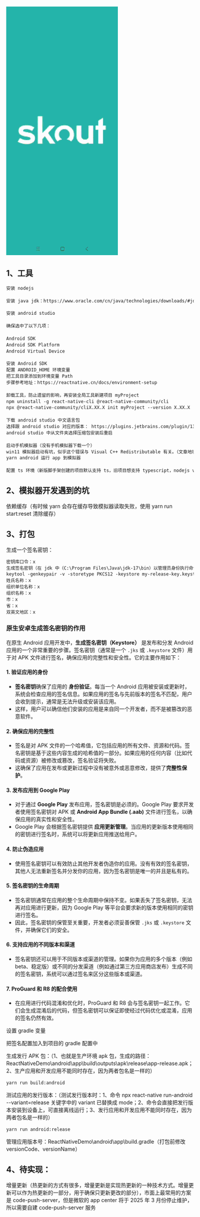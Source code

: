 ![](demo/demo.gif)

## 1、工具

```txt
安装 nodejs

安装 java jdk：https://www.oracle.com/cn/java/technologies/downloads/#jdk23-windows

安装 android studio

确保选中了以下几项：

Android SDK
Android SDK Platform
Android Virtual Device

安装 Android SDK
配置 ANDROID_HOME 环境变量
把工具目录添加到环境变量 Path
步骤参考地址：https://reactnative.cn/docs/environment-setup

卸载工具，防止遗留的影响，再安装全局工具新建项目 myProject
npm uninstall -g react-native-cli @react-native-community/cli
npx @react-native-community/cliX.XX.X init myProject --version X.XX.X

下载 android studio 中文语言包
选择跟 android studio 对应的版本： https://plugins.jetbrains.com/plugin/13710-chinese-simplified-language-pack----/versions
android studio 中从文件夹选择压缩包安装后重启

启动手机模拟器（没有手机模拟器下载一个）
win11 模拟器启动有坑，似乎这个错误与 Visual C++ Redistributable 有关。（文章地址：https://stackoverflow.com/questions/75570537/android-studio-emulator-process-for-avd-has-terminated-windows-11）下载Latest Microsoft Visual C++ Redistributable Version x64 版本安装后重启
yarn android 运行 app 到模拟器

配置 ts 环境（新版脚手架创建的项目默认支持 ts，旧项目想支持 typescript，nodejs version "^18.18.0 || >=20.0.0"）
```

## 2、模拟器开发遇到的坑

依赖缓存（有时候 yarn 会存在缓存导致模拟器读取失败，使用 yarn run start:reset 清除缓存）

## 3、打包

生成一个签名密钥：

```txt
密钥库口令：x
生成签名密钥（在 jdk 中（C:\Program Files\Java\jdk-17\bin）以管理员身份执行命令）
keytool -genkeypair -v -storetype PKCS12 -keystore my-release-key.keystore -alias 上面的密钥库口令 -keyalg RSA -keysize 2048 -validity 10000
姓氏名称：x
组织单位名称：x
组织名称：x
市：x
省：x
双英文地区：x
```

### 原生安卓生成签名密钥的作用

在原生 Android 应用开发中，**生成签名密钥（Keystore）** 是发布和分发 Android 应用的一个非常重要的步骤。签名密钥（通常是一个 `.jks` 或 `.keystore` 文件）用于对 APK 文件进行签名，确保应用的完整性和安全性。它的主要作用如下：

#### 1. 验证应用的身份

- **签名密钥**确保了应用的 **身份验证**。每当一个 Android 应用被安装或更新时，系统会检查应用的签名信息。如果应用的签名与先前版本的签名不匹配，用户会收到提示，通常是无法升级或安装该应用。
- 这样，用户可以确信他们安装的应用是来自同一个开发者，而不是被篡改的恶意软件。

#### 2. 确保应用的完整性

- 签名是对 APK 文件的一个哈希值，它包括应用的所有文件、资源和代码。签名密钥是基于这些内容生成的哈希值的一部分。如果应用的任何内容（比如代码或资源）被修改或篡改，签名验证将失败。
- 这确保了应用在发布或更新过程中没有被意外或恶意修改，提供了**完整性保护**。

#### 3. 发布应用到 Google Play

- 对于通过 **Google Play** 发布应用，签名密钥是必须的。Google Play 要求开发者使用签名密钥对 APK 或 **Android App Bundle (.aab)** 文件进行签名，以确保应用的真实性和安全性。
- Google Play 会根据签名密钥提供 **应用更新管理**。当应用的更新版本使用相同的密钥进行签名时，系统可以将更新应用推送给用户。

#### 4. 防止伪造应用

- 使用签名密钥可以有效防止其他开发者伪造你的应用。没有有效的签名密钥，其他人无法重新签名并分发你的应用，因为签名密钥是唯一的并且是私有的。

#### 5. 签名密钥的生命周期

- 签名密钥通常在应用的整个生命周期中保持不变。如果丢失了签名密钥，无法再对应用进行更新，因为 Google Play 等平台会要求新的版本使用相同的密钥进行签名。
- 因此，签名密钥的保管至关重要，开发者必须妥善保管 `.jks` 或 `.keystore` 文件，并确保它们的安全。

#### 6. 支持应用的不同版本和渠道

- 签名密钥还可以用于不同版本或渠道的管理。如果你为应用的多个版本（例如 beta、稳定版）或不同的分发渠道（例如通过第三方应用商店发布）生成不同的签名密钥，系统可以通过签名来区分这些版本或渠道。

#### 7. ProGuard 和 R8 的配合使用

- 在应用进行代码混淆和优化时，ProGuard 和 R8 会与签名密钥一起工作。它们会生成混淆后的代码，但签名密钥可以保证即使经过代码优化或混淆，应用的签名仍然有效。

设置 gradle 变量

把签名配置加入到项目的 gradle 配置中

生成发行 APK 包：（1、也就是生产环境 apk 包，生成的路径：ReactNativeDemo\android\app\build\outputs\apk\release\app-release.apk；2、生产应用和开发应用不能同时存在，因为两者包名是一样的）

```bash
yarn run build:android
```

测试应用的发行版本：（测试发行版本时：1、命令 npx react-native run-android --variant=release 关键字中的 variant 已替换成 mode；2、命令会直接把发行版本安装到设备上，可直接离线运行；3、发行应用和开发应用不能同时存在，因为两者包名是一样的）

```bash
yarn run android:release
```

管理应用版本号：ReactNativeDemo\android\app\build.gradle（打包前修改 versionCode、versionName）

## 4、待实现：

增量更新（热更新的方式有很多，增量更新是实现热更新的一种技术方式。增量更新可以作为热更新的一部分，用于确保只更新更改的部分），市面上最常用的方案是 code-push-server，但是微软的 app center 将于 2025 年 3 月份停止维护，所以需要自建 code-push-server 服务
